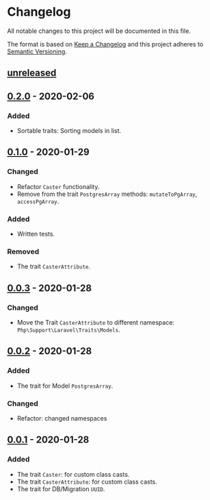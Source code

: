# Changelog
All notable changes to this project will be documented in this file.

The format is based on [Keep a Changelog][keepachangelog]
and this project adheres to [Semantic Versioning][semver].

## [unreleased]

## [0.2.0] - 2020-02-06
### Added
  - Sortable traits: Sorting models in list.

## [0.1.0] - 2020-01-29
### Changed
  - Refactor `Caster` functionality.
  - Remove from the trait `PostgresArray` methods: `mutateToPgArray`, `accessPgArray`.

### Added
  - Written tests.

### Removed
  - The trait `CasterAttribute`.

## [0.0.3] - 2020-01-28
### Changed
  - Move the Trait `CasterAttribute` to different namespace: `Php\Support\Laravel\Traits\Models`.

## [0.0.2] - 2020-01-28
### Added
  - The trait for Model `PostgresArray`.

### Changed
  - Refactor: changed namespaces

## [0.0.1] - 2020-01-28
### Added
  - The trait `Caster`: for custom class casts. 
  - The trait `CasterAttribute`: for custom class casts. 
  - The trait for DB/Migration `UUID`. 

[unreleased]: https://github.com/efureev/laravel-support/compare/v0.2.0...HEAD
[0.2.0]: https://github.com/efureev/laravel-support/compare/v0.1.0...v0.2.0
[0.1.0]: https://github.com/efureev/laravel-support/compare/v0.0.3...v0.1.0
[0.0.3]: https://github.com/efureev/laravel-support/compare/v0.0.2...v0.0.3
[0.0.2]: https://github.com/efureev/laravel-support/compare/v0.0.1...v0.0.2
[0.0.1]: https://github.com/efureev/laravel-support/releases/tag/v0.0.1

[keepachangelog]:https://keepachangelog.com/en/1.1.0/
[semver]:https://semver.org/spec/v2.0.0.html
